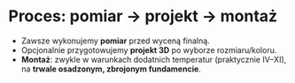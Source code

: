 # Proces: pomiar → projekt → montaż
- Zawsze wykonujemy **pomiar** przed wyceną finalną.
- Opcjonalnie przygotowujemy **projekt 3D** po wyborze rozmiaru/koloru.
- **Montaż**: zwykle w warunkach dodatnich temperatur (praktycznie IV–XI), na **trwale osadzonym, zbrojonym fundamencie**.
